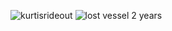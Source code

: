 ![kurtisrideout](https://github.com/kurtisrideout/kurtisrideout.github.io/assets/146127759/269030b5-4e7f-41bd-922b-4e5547dc2b8c)
![lost vessel 2 years](https://github.com/kurtisrideout/kurtisrideout.github.io/assets/146127759/d894d75c-f004-4051-8134-aa86e55808f9)
